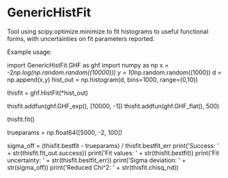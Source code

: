 # GenericHistFit
Tool using scipy.optimize.minimize to fit histograms to useful functional forms, with uncertainties on fit parameters reported.

Example usage:

import GenericHistFit.GHF as ghf
import numpy as np
x = -2*np.log(np.random.random((10000)))
y = 10*np.random.random((1000))
d = np.append(x,y)
hist_out = np.histogram(d, bins=1000, range=(0,10))

thisfit = ghf.HistFit(*hist_out)

thisfit.addfun(ghf.GHF_exp(), [10000, -1])
thisfit.addfun(ghf.GHF_flat(), 500)

thisfit.fit()

trueparams = np.float64([5000, -2, 100])

sigma_off = (thisfit.bestfit - trueparams) / thisfit.bestfit_err
print('Success:  ' + str(thisfit.fit_out.success))
print('Fit values:  ' + str(thisfit.bestfit))
print('Fit uncertainty:  ' + str(thisfit.bestfit_err))
print('Sigma deviation:  ' + str(sigma_off))
print('Reduced Chi^2:  ' + str(thisfit.chisq_nd))

